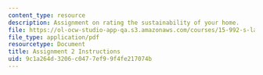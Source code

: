 ```yaml
---
content_type: resource
description: Assignment on rating the sustainability of your home.
file: https://ol-ocw-studio-app-qa.s3.amazonaws.com/courses/15-992-s-lab-laboratory-for-sustainable-business-spring-2008/9c1a264d3206c0477ef99f4fe217074b_assn_2.pdf
file_type: application/pdf
resourcetype: Document
title: Assignment 2 Instructions
uid: 9c1a264d-3206-c047-7ef9-9f4fe217074b
---
```


